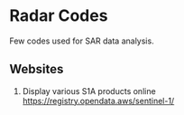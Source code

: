 # Radar Codes
Few codes used for SAR data analysis.

## Websites
1. Display various S1A products online
https://registry.opendata.aws/sentinel-1/
